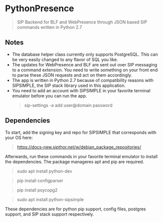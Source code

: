 # PythonPresence  
> SIP Backend for BLF and WebPresence through JSON based SIP commands written in Python 2.7  

## Notes  
- The database helper class currently only supports PostgreSQL. This can be very easily changed to any flavor of SQL you like. 
- The updates for WebPresence and BLF are sent out over SIP messaging to a command extension. 
You need to write something on your front end to parse these JSON requests and act on them accordingly.  
- The app is written in Python 2.7 because of compatibility reasons with SIPSIMPLE, the SIP stack library used in this application.  
- You need to add an account with SIPSIMPLE in your favorite terminal emulator before you can run the app.
  > sip-settings -a add user@domain password  

## Dependencies   
To start, add the signing key and repo for SIPSIMPLE that corresponds with your OS here: 

  > https://docs-new.sipthor.net/w/debian_package_repositories/  
  
Afterwards, run these commands in your favorite terminal emulator to install the dependencies.
The package manageres apt and pip are required. 

> sudo apt install python-dev 

> pip install configparser    

> pip install psycopg2    

> sudo apt install python-sipsimple  


These dependencies are for python pip support, config files, postgres support, and SIP stack support respectively.
